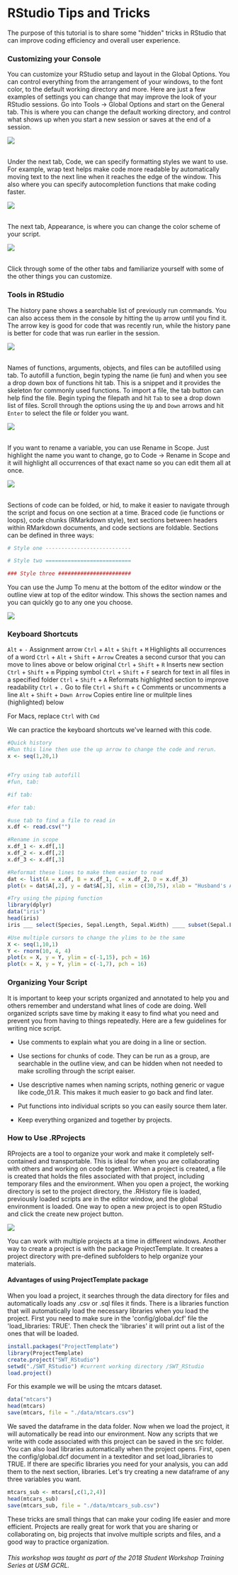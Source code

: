 RStudio Tips and Tricks
================

The purpose of this tutorial is to share some "hidden" tricks in RStudio that can improve coding efficiency and overall user experience.

### Customizing your Console

You can customize your RStudio setup and layout in the Global Options. You can control everything from the arrangement of your windows, to the font color, to the default working directory and more. Here are just a few examples of settings you can change that may improve the look of your RStudio sessions. Go into Tools -&gt; Global Options and start on the General tab. This is where you can change the default working directory, and control what shows up when you start a new session or saves at the end of a session.

![](RStudio_Tips_and_Tricks_v2_files/figure-markdown_github/General%20Preferences.png)

<br> Under the next tab, Code, we can specify formatting styles we want to use. For example, wrap text helps make code more readable by automatically moving text to the next line when it reaches the edge of the window. This also where you can specify autocompletion functions that make coding faster.

![](RStudio_Tips_and_Tricks_v2_files/figure-markdown_github/Code%20Preferences.png)

<br> The next tab, Appearance, is where you can change the color scheme of your script.

![](RStudio_Tips_and_Tricks_v2_files/figure-markdown_github/Format%20Preferences.png)

<br> Click through some of the other tabs and familiarize yourself with some of the other things you can customize.

### Tools in RStudio

The history pane shows a searchable list of previously run commands. You can also access them in the console by hitting the `Up` arrow until you find it. The arrow key is good for code that was recently run, while the history pane is better for code that was run earlier in the session.

![](RStudio_Tips_and_Tricks_v2_files/figure-markdown_github/History%20tab.png)

<br> Names of functions, arguments, objects, and files can be autofilled using tab. To autofill a function, begin typing the name (ie fun) and when you see a drop down box of functions hit tab. This is a snippet and it provides the skeleton for commonly used functions. To import a file, the tab button can help find the file. Begin typing the filepath and hit `Tab` to see a drop down list of files. Scroll through the options using the `Up` and `Down` arrows and hit `Enter` to select the file or folder you want.

![](RStudio_Tips_and_Tricks_v2_files/figure-markdown_github/tab-autofill-file-search.png)

<br>
If you want to rename a variable, you can use Rename in Scope. Just highlight the name you want to change, go to Code -&gt; Rename in Scope and it will highlight all occurrences of that exact name so you can edit them all at once.

![](RStudio_Tips_and_Tricks_v2_files/figure-markdown_github/Rename%20in%20Scope.png)

<br> Sections of code can be folded, or hid, to make it easier to navigate through the script and focus on one section at a time. Braced code (ie functions or loops), code chunks (RMarkdown style), text sections between headers within RMarkdown documents, and code sections are foldable. Sections can be defined in three ways:

``` r
# Style one ---------------------------

# Style two ===========================

### Style three #######################
```

You can use the Jump To menu at the bottom of the editor window or the outline view at top of the editor window. This shows the section names and you can quickly go to any one you choose.

![](RStudio_Tips_and_Tricks_v2_files/figure-markdown_github/Jump%20to%20box.png)

### Keyboard Shortcuts

`Alt` + `-` Assignment arrow
`Ctrl` + `Alt` + `Shift` + `M` Highlights all occurrences of a word
`Ctrl` + `Alt` + `Shift` + `Arrow` Creates a second cursor that you can move to lines above or below original `Ctrl` + `Shift` + `R` Inserts new section
`Ctrl` + `Shift` + `m` Pipping symbol
`Ctrl` + `Shift` + `F` search for text in all files in a specified folder
`Ctrl` + `Shift` + `A` Reformats highlighted section to improve readability
`Ctrl` + `.` Go to file
`Ctrl` + `Shift` + `C` Comments or uncomments a line `Alt` + `Shift` + `Down Arrow` Copies entire line or mulitple lines (highlighted) below

For Macs, replace `Ctrl` with `Cmd`

We can practice the keyboard shortcuts we've learned with this code.

``` r
#Quick history
#Run this line then use the up arrow to change the code and rerun.
x <- seq(1,20,1)


#Try using tab autofill
#fun, tab:

#if tab:

#for tab:

#use tab to find a file to read in
x.df <- read.csv("")

#Rename in scope
x.df_1 <- x.df[,1]
x.df_2 <- x.df[,2]
x.df_3 <- x.df[,3]

#Reformat these lines to make them easier to read
dat <- list(A = x.df, B = x.df_1, C = x.df_2, D = x.df_3)
plot(x = dat$A[,2], y = dat$A[,3], xlim = c(30,75), xlab = "Husband's Age", ylab = "Wife's Age", pch = 16, col = "purple")

#Try using the piping function
library(dplyr)
data("iris")
head(iris)
iris ___ select(Species, Sepal.Length, Sepal.Width) ____ subset(Sepal.Length > 5)

#Use multiple cursors to change the ylims to be the same
X <- seq(1,10,1)
Y <- rnorm(10, 4, 4)
plot(x = X, y = Y, ylim = c(-1,15), pch = 16)
plot(x = X, y = Y, ylim = c(-1,7), pch = 16)
```

### Organizing Your Script

It is important to keep your scripts organized and annotated to help you and others remember and understand what lines of code are doing. Well organized scripts save time by making it easy to find what you need and prevent you from having to things repeatedly. Here are a few guidelines for writing nice script.

-   Use comments to explain what you are doing in a line or section.

-   Use sections for chunks of code. They can be run as a group, are searchable in the outline view, and can be hidden when not needed to make scrolling through the script eaiser.

-   Use descriptive names when naming scripts, nothing generic or vague like code\_01.R. This makes it much easier to go back and find later.

-   Put functions into individual scripts so you can easily source them later.

-   Keep everything organized and together by projects.

### How to Use .RProjects

RProjects are a tool to organize your work and make it completely self-contained and transportable. This is ideal for when you are collaborating with others and working on code together. When a project is created, a file is created that holds the files associated with that project, including temporary files and the environment. When you open a project, the working directory is set to the project directory, the .RHistory file is loaded, previously loaded scripts are in the editor window, and the global environment is loaded. One way to open a new project is to open RStudio and click the create new project button.

![](RStudio_Tips_and_Tricks_v2_files/figure-markdown_github/New%20Project.png)

You can work with multiple projects at a time in different windows. Another way to create a project is with the package ProjectTemplate. It creates a project directory with pre-defined subfolders to help organize your materials.

#### Advantages of using ProjectTemplate package

When you load a project, it searches through the data directory for files and automatically loads any .csv or .sql files it finds. There is a libraries function that will automatically load the necessary libraries when you load the project. First you need to make sure in the 'config/global.dcf' file the 'load\_libraries: TRUE'. Then check the 'libraries' it will print out a list of the ones that will be loaded.

``` r
install.packages("ProjectTemplate")
library(ProjectTemplate)
create.project("SWT_RStudio")
setwd("./SWT_RStudio") #current working directory /SWT_RStudio
load.project()
```

For this example we will be using the mtcars dataset.

``` r
data("mtcars")
head(mtcars)
save(mtcars, file = "./data/mtcars.csv")
```

We saved the dataframe in the data folder. Now when we load the project, it will automatically be read into our environment. Now any scripts that we write with code associated with this project can be saved in the src folder. You can also load libraries automatically when the project opens. First, open the config/global.dcf document in a texteditor and set load\_libraries to TRUE. If there are specific libraries you need for your analysis, you can add them to the next section, libraries.
Let's try creating a new dataframe of any three variables you want.

``` r
mtcars_sub <- mtcars[,c(1,2,4)]
head(mtcars_sub)
save(mtcars_sub, file = "./data/mtcars_sub.csv")
```

These tricks are small things that can make your coding life easier and more efficient. Projects are really great for work that you are sharing or collaborating on, big projects that involve multiple scripts and files, and a good way to practice organization.

###### This workshop was taught as part of the 2018 Student Workshop Training Series at USM GCRL.
